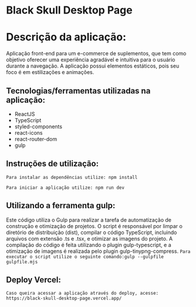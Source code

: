 # Black Skull Desktop Page

# Descrição da aplicação:

Aplicação front-end para um e-commerce de suplementos, que tem como objetivo oferecer uma experiência agradável e intuitiva para o usuário durante a navegação. A aplicação possui elementos estáticos, pois seu foco é em estilizações e animações.

## Tecnologias/ferramentas utilizadas na aplicação:

- ReactJS
- TypeScript
- styled-components
- react-icons
- react-router-dom
- gulp

## Instruções de utilização:

`Para instalar as dependências utilize: npm install`

`Para iniciar a aplicação utilize: npm run dev`

## Utilizando a ferramenta gulp:

Este código utiliza o Gulp para realizar a tarefa de automatização de construção e otimização de projetos. O script é responsável por limpar o diretório de distribuição (dist), compilar o código TypeScript, incluindo arquivos com extensão .ts e .tsx, e otimizar as imagens do projeto. A compilação do código é feita utilizando o plugin gulp-typescript, e a otimização de imagens é realizada pelo plugin gulp-tinypng-compress.
`Para executar o script utilize o seguinte comando:gulp --gulpfile gulpfile.mjs`

## Deploy Vercel:

`Caso queira acessar a aplicação através do deploy, acesse: https://black-skull-desktop-page.vercel.app/`
